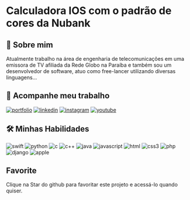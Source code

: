 # Calculadora IOS com o padrão de cores da Nubank


## 🚀 Sobre mim
Atualmente trabalho na área de engenharia de telecomunicações em uma emissora de TV afiliada da Rede Globo na Paraíba e também sou um desenvolvedor de software,  atuo como free-lancer utilizando diversas linguagens...



## 🔗 Acompanhe meu trabalho
[![portfolio](https://img.shields.io/badge/meu_portfolio-000?style=for-the-badge&logo=ko-fi&logoColor=white)](https://www.linkedin.com/in/davidrobertt)
[![linkedin](https://img.shields.io/badge/linkedin-0A66C2?style=for-the-badge&logo=linkedin&logoColor=white)](https://www.linkedin.com/in/davidrobertt)
[![instagram](https://img.shields.io/badge/instagram-purple?style=for-the-badge&logo=instagram&logoColor=white)](https://instagram.com/davidroberrt)
[![youtube](https://img.shields.io/badge/youtube-red?style=for-the-badge&logo=youtube&logoColor=white)](https://youtu.be/kePxRO98lEY)

## 🛠 Minhas Habilidades

![swift](https://img.shields.io/badge/swift-black?style=for-the-badge&logo=swift&logoColor=white)
![python](https://img.shields.io/badge/python-black?style=for-the-badge&logo=python&logoColor=white)
![c](https://img.shields.io/badge/-black?style=for-the-badge&logo=c&logoColor=white)
![c++](https://img.shields.io/badge/C++-black?style=for-the-badge&logo=c++&logoColor=white)
![java](https://img.shields.io/badge/java-black?style=for-the-badge&logo=java&logoColor=white)
![javascript](https://img.shields.io/badge/javascript-black?style=for-the-badge&logo=javascript&logoColor=white)
![html](https://img.shields.io/badge/html5-black?style=for-the-badge&logo=html5&logoColor=white)
![css3](https://img.shields.io/badge/css3-black?style=for-the-badge&logo=css3&logoColor=white)
![php](https://img.shields.io/badge/php-black?style=for-the-badge&logo=php&logoColor=white)
![django](https://img.shields.io/badge/django-black?style=for-the-badge&logo=django&logoColor=white)
![apple](https://img.shields.io/badge/ios_developer-black?style=for-the-badge&logo=apple&logoColor=white)

## Favorite


Clique na Star do github para favoritar este projeto e acessá-lo quando quiser. 


